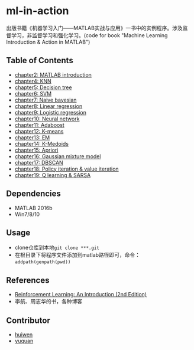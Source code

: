 # ml-in-action
出版书籍《机器学习入门——MATLAB实战与应用》一书中的实例程序。涉及监督学习，非监督学习和强化学习。(code for book "Machine Learning Introduction &amp; Action in MATLAB")

## Table of Contents

- [chapter2: MATLAB introduction](chapter2/)
- [chapter4: KNN](chapter4/)
- [chapter5: Decision tree](chapter5/)
- [chapter6: SVM](chapter6/)
- [chapter7: Naive bayesian](chapter7/)
- [chapter8: Linear regression](chapter8/)
- [chapter9: Logistic regression](chapter9/)
- [chapter10: Neural network](chapter10/)
- [chapter11: Adaboost](chapter11/)
- [chapter12: K-means](chapter12/)
- [chapter13: EM](chapter13/)
- [chapter14: K-Medoids](chapter14/)
- [chapter15: Apriori](chapter15/)
- [chapter16: Gaussian mixture model](chapter16/)
- [chapter17: DBSCAN](chapter17/)
- [chapter18: Policy iteration & value iteration](chapter18/)
- [chapter19: Q learning & SARSA](chapter19/)

## Dependencies
- MATLAB 2016b
- Win7/8/10

## Usage
- clone仓库到本地`git clone ***.git`
- 在根目录下将程序文件添加到matlab路径即可，命令：`addpath(genpath(pwd))`

## References
- [Reinforcement Learning: An Introduction (2nd Edition)](http://incompleteideas.net/sutton/book/bookdraft2017june.pdf)
- 李航、周志华的书，各种博客

## Contributor
- [huiwen](https://github.com/huiwenzhang)
- [yuquan](https://github.com/Ericyuquan)


